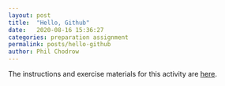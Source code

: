 ```yaml
---
layout: post
title:  "Hello, Github"
date:   2020-08-16 15:36:27
categories: preparation assignment
permalink: posts/hello-github
author: Phil Chodrow
---
```


The instructions and exercise materials for this activity are [here](https://github.com/PIC16B/git-practice). 
